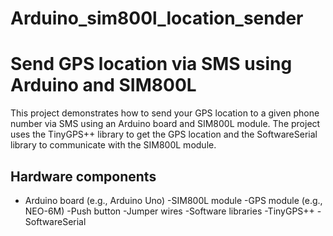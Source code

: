 # Arduino_sim800l_location_sender

# Send GPS location via SMS using Arduino and SIM800L
This project demonstrates how to send your GPS location to a given phone number via SMS using an Arduino board and SIM800L module. The project uses the TinyGPS++ library to get the GPS location and the SoftwareSerial library to communicate with the SIM800L module.

## Hardware components
- Arduino board (e.g., Arduino Uno)
-SIM800L module
-GPS module (e.g., NEO-6M)
-Push button
-Jumper wires
-Software libraries
-TinyGPS++
-SoftwareSerial